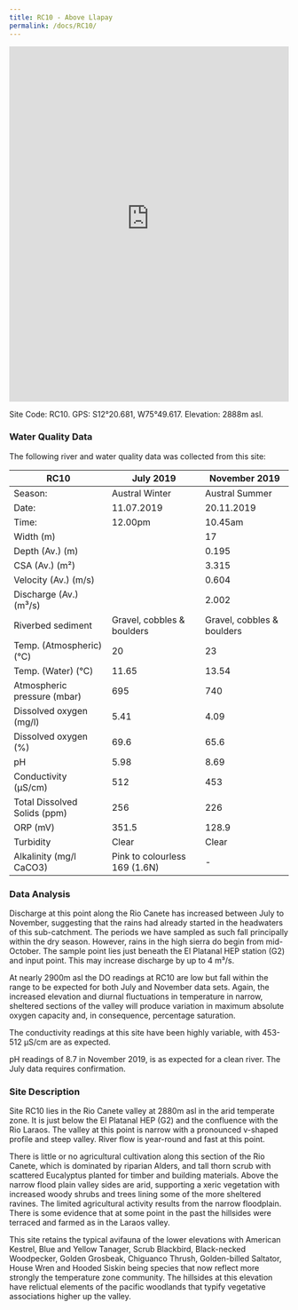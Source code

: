 ```yaml
---
title: RC10 - Above Llapay
permalink: /docs/RC10/
---
```


<iframe width="100%" height="640" allowfullscreen style="border-style:none;" src="https://cavep-undc-hosting.netlify.com/sites/RC10/app-files/"></iframe>


Site Code: RC10.  GPS: S12°20.681, W75°49.617. Elevation:
2888m asl.

### Water Quality Data

The following river and water quality data was collected from this site:

| RC10                         | July 2019                     | November 2019            |
|------------------------------|-------------------------------|--------------------------|
| Season:                      | Austral Winter                | Austral Summer           |
| Date:                        | 11.07.2019                    | 20.11.2019               |
| Time:                        | 12.00pm                       | 10.45am                  |
| Width (m)                    |                               | 17                       |
| Depth (Av.) (m)              |                               | 0.195                    |
| CSA (Av.) (m²)               |                               | 3.315                    |
| Velocity (Av.) (m/s)         |                               | 0.604                    |
| Discharge (Av.) (m³/s)       |                               | 2.002                    |
| Riverbed sediment            | Gravel, cobbles & boulders    | Gravel, cobbles & boulders |
| Temp. (Atmospheric) (°C)     | 20                            | 23
| Temp. (Water) (°C)           | 11.65                         | 13.54                    |
| Atmospheric pressure (mbar)  | 695                           | 740                      |
| Dissolved oxygen (mg/l)      | 5.41                          | 4.09                     |
| Dissolved oxygen (%)         | 69.6                          | 65.6                     |
| pH                           | 5.98                          | 8.69                     |
| Conductivity (µS/cm)         | 512                           | 453                      |
| Total Dissolved Solids (ppm) | 256                           | 226                      |
| ORP (mV)                     | 351.5                         | 128.9                    |
| Turbidity                    | Clear                         | Clear                    |
| Alkalinity (mg/l CaCO3)      | Pink to colourless 169 (1.6N) |  -                       |

### Data Analysis
Discharge at this point along the Rio Canete has increased between July to November, suggesting that the rains had already started in the headwaters of this sub-catchment. The periods we have sampled as such fall principally within the dry season. However, rains in the high sierra do begin from mid-October. The sample point lies just beneath the El Platanal HEP station (G2) and input point. This may increase discharge by up to 4 m³/s.

At nearly 2900m asl the DO readings at RC10 are low but fall within the range to be expected for both July and November data sets. Again, the increased elevation and diurnal fluctuations in temperature in narrow, sheltered sections of the valley will produce variation in maximum absolute oxygen capacity and, in consequence, percentage saturation. 

The conductivity readings at this site have been highly variable, with 453-512 µS/cm are as expected.      

pH readings of 8.7 in November 2019, is as expected for a clean river. The July data requires confirmation. 

### Site Description
Site RC10 lies in the Rio Canete valley at 2880m asl in the arid temperate zone. It is just below the El Platanal HEP (G2) and the confluence with the Rio Laraos. The valley at this point is narrow with a pronounced v-shaped profile and steep valley. River flow is year-round and fast at this point. 

There is little or no agricultural cultivation along this section of the Rio Canete, which is dominated by riparian Alders, and tall thorn scrub with scattered Eucalyptus planted for timber and building materials. Above the narrow flood plain valley sides are arid, supporting a xeric vegetation with increased woody shrubs and trees lining some of the more sheltered ravines. The limited agricultural activity results from the narrow floodplain. There is some evidence that at some point in the past the hillsides were terraced and farmed as in the Laraos valley. 

This site retains the typical avifauna of the lower elevations with American Kestrel, Blue and Yellow Tanager, Scrub Blackbird, Black-necked Woodpecker, Golden Grosbeak, Chiguanco Thrush, Golden-billed Saltator, House Wren and Hooded Siskin being species that now reflect more strongly the temperature zone community. The hillsides at this elevation have relictual elements of the pacific woodlands that typify vegetative associations higher up the valley.  
